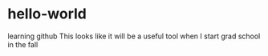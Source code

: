# hello-world
learning github
This looks like it will be a useful tool when I start grad school in the fall
